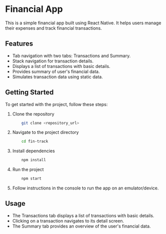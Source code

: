 # Financial App

This is a simple financial app built using React Native. It helps users manage their expenses and track financial transactions.

## Features

- Tab navigation with two tabs: Transactions and Summary.
- Stack navigation for transaction details.
- Displays a list of transactions with basic details.
- Provides summary of user's financial data.
- Simulates transaction data using static data.

## Getting Started

To get started with the project, follow these steps:

1. Clone the repository

    ```bash
        git clone <repository_url>
    ```

2. Navigate to the project directory

    ```bash
        cd fin-track
    ```

3. Install dependencies

    ```bash
        npm install
    ```

4. Run the project

    ```bash
        npm start
    ```

5. Follow instructions in the console to run the app on an emulator/device.

## Usage

- The Transactions tab displays a list of transactions with basic details.
- Clicking on a transaction navigates to its detail screen.
- The Summary tab provides an overview of the user's financial data.




